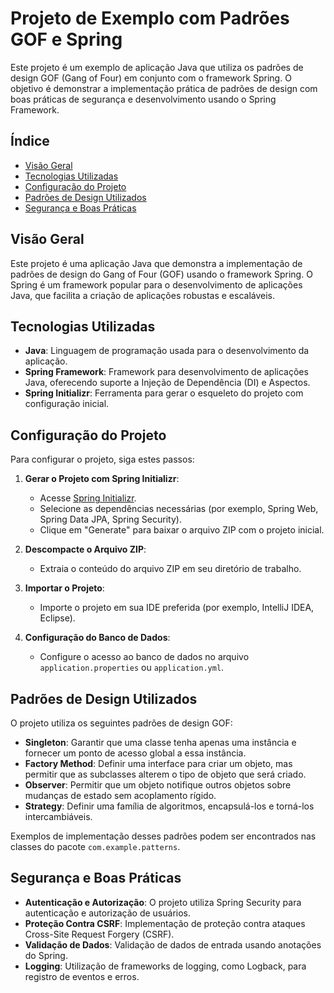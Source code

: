 # Projeto de Exemplo com Padrões GOF e Spring

Este projeto é um exemplo de aplicação Java que utiliza os padrões de design GOF (Gang of Four) em conjunto com o framework Spring. O objetivo é demonstrar a implementação prática de padrões de design com boas práticas de segurança e desenvolvimento usando o Spring Framework.

## Índice

- [Visão Geral](#visão-geral)
- [Tecnologias Utilizadas](#tecnologias-utilizadas)
- [Configuração do Projeto](#configuração-do-projeto)
- [Padrões de Design Utilizados](#padrões-de-design-utilizados)
- [Segurança e Boas Práticas](#segurança-e-boas-práticas)


## Visão Geral

Este projeto é uma aplicação Java que demonstra a implementação de padrões de design do Gang of Four (GOF) usando o framework Spring. O Spring é um framework popular para o desenvolvimento de aplicações Java, que facilita a criação de aplicações robustas e escaláveis.

## Tecnologias Utilizadas

- **Java**: Linguagem de programação usada para o desenvolvimento da aplicação.
- **Spring Framework**: Framework para desenvolvimento de aplicações Java, oferecendo suporte a Injeção de Dependência (DI) e Aspectos.
- **Spring Initializr**: Ferramenta para gerar o esqueleto do projeto com configuração inicial.

## Configuração do Projeto

Para configurar o projeto, siga estes passos:

1. **Gerar o Projeto com Spring Initializr**:
    - Acesse [Spring Initializr](https://start.spring.io/).
    - Selecione as dependências necessárias (por exemplo, Spring Web, Spring Data JPA, Spring Security).
    - Clique em "Generate" para baixar o arquivo ZIP com o projeto inicial.

2. **Descompacte o Arquivo ZIP**:
    - Extraia o conteúdo do arquivo ZIP em seu diretório de trabalho.

3. **Importar o Projeto**:
    - Importe o projeto em sua IDE preferida (por exemplo, IntelliJ IDEA, Eclipse).

4. **Configuração do Banco de Dados**:
    - Configure o acesso ao banco de dados no arquivo `application.properties` ou `application.yml`.

## Padrões de Design Utilizados

O projeto utiliza os seguintes padrões de design GOF:

- **Singleton**: Garantir que uma classe tenha apenas uma instância e fornecer um ponto de acesso global a essa instância.
- **Factory Method**: Definir uma interface para criar um objeto, mas permitir que as subclasses alterem o tipo de objeto que será criado.
- **Observer**: Permitir que um objeto notifique outros objetos sobre mudanças de estado sem acoplamento rígido.
- **Strategy**: Definir uma família de algoritmos, encapsulá-los e torná-los intercambiáveis.

Exemplos de implementação desses padrões podem ser encontrados nas classes do pacote `com.example.patterns`.

## Segurança e Boas Práticas

- **Autenticação e Autorização**: O projeto utiliza Spring Security para autenticação e autorização de usuários.
- **Proteção Contra CSRF**: Implementação de proteção contra ataques Cross-Site Request Forgery (CSRF).
- **Validação de Dados**: Validação de dados de entrada usando anotações do Spring.
- **Logging**: Utilização de frameworks de logging, como Logback, para registro de eventos e erros.


